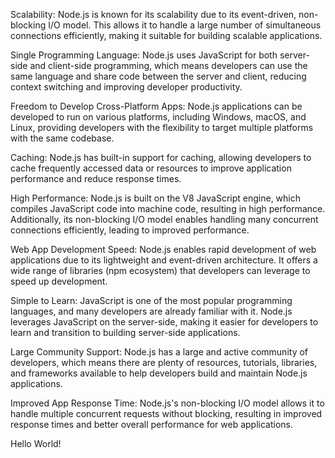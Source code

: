 Scalability: Node.js is known for its scalability due to its event-driven, non-blocking I/O model. This allows it to handle a large number of simultaneous connections efficiently, making it suitable for building scalable applications.

Single Programming Language: Node.js uses JavaScript for both server-side and client-side programming, which means developers can use the same language and share code between the server and client, reducing context switching and improving developer productivity.

Freedom to Develop Cross-Platform Apps: Node.js applications can be developed to run on various platforms, including Windows, macOS, and Linux, providing developers with the flexibility to target multiple platforms with the same codebase.

Caching: Node.js has built-in support for caching, allowing developers to cache frequently accessed data or resources to improve application performance and reduce response times.

High Performance: Node.js is built on the V8 JavaScript engine, which compiles JavaScript code into machine code, resulting in high performance. Additionally, its non-blocking I/O model enables handling many concurrent connections efficiently, leading to improved performance.

Web App Development Speed: Node.js enables rapid development of web applications due to its lightweight and event-driven architecture. It offers a wide range of libraries (npm ecosystem) that developers can leverage to speed up development.

Simple to Learn: JavaScript is one of the most popular programming languages, and many developers are already familiar with it. Node.js leverages JavaScript on the server-side, making it easier for developers to learn and transition to building server-side applications.

Large Community Support: Node.js has a large and active community of developers, which means there are plenty of resources, tutorials, libraries, and frameworks available to help developers build and maintain Node.js applications.

Improved App Response Time: Node.js's non-blocking I/O model allows it to handle multiple concurrent requests without blocking, resulting in improved response times and better overall performance for web applications.

Hello World!

